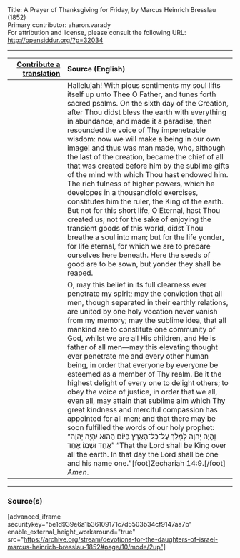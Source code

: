 <html>
<head></head>
<body>
Title: A Prayer of Thanksgiving for Friday, by Marcus Heinrich Bresslau (1852)<br />
Primary contributor: aharon.varady<br />
For attribution and license, please consult the following URL: <a href="http://opensiddur.org/?p=32034">http://opensiddur.org/?p=32034</a>
<p />
<hr />

<table style="margin-left: auto;margin-right: auto;" class="draggable">
<thead><tr><th id="x" style="text-align: right;"><a href="/contributing/upload/">Contribute a translation</a></th><th style="text-align: left;">Source (English)</th></tr></thead>
<tbody>
<tr><td style="vertical-align:top;" width="25%">
<div class="liturgy"><span lang="he">

</span></div></td>
 
<td style="vertical-align:top;">
<div class="english">
Hallelujah! With pious sentiments my soul lifts itself up unto Thee O Father, and tunes forth sacred psalms. On the sixth day of the Creation, after Thou didst bless the earth with everything in abundance, and made it a paradise, then resounded the voice of Thy impenetrable wisdom: now we will make a being in our own image! and thus was man made, who, although the last of the creation, became the chief of all that was created before him by the sublime gifts of the mind with which Thou hast endowed him. The rich fulness of higher powers, which he developes in a thousandfold exercises, constitutes him the ruler, the King of the earth. But not for this short life, O Eternal, hast Thou created us; not for the sake of enjoying the transient goods of this world, didst Thou breathe a soul into man; but for the life yonder, for life eternal, for which we are to prepare ourselves here beneath. Here the seeds of good are to be sown, but yonder they shall be reaped. 
</div></td></tr>


<tr><td style="vertical-align:top;">
<div class="liturgy"><span lang="he">

</span></div></td>
 
<td style="vertical-align:top;">
<div class="english">
O, may this belief in its full clearness ever penetrate my spirit; may the conviction that all men, though separated in their earthly relations, are united by one holy vocation never vanish from my memory; may the sublime idea, that all mankind are to constitute one community of God, whilst we are all His children, and He is father of all men—may this elevating thought ever penetrate me and every other human being, in order that everyone by everyone be esteemed as a member of Thy realm. Be it the highest delight of every one to delight others; to obey the voice of justice, in order that we all, even all, may attain that sublime aim which Thy great kindness and merciful compassion has appointed for all men; and that there may be soon fulfilled the words of our holy prophet: “<span class="hebrew">וְהָיָה יְהוָה לְמֶלֶךְ עַל־כָּל־הָאָרֶץ בַּיּוֹם הַהוּא יִהְיֶה יְהוָה אֶחָד וּשְׁמוֹ אֶחָד</span>” “That the Lord shall be King over all the earth. In that day the Lord shall be one and his name one.”[foot]Zechariah 14:9.[/foot] <em>Amen</em>.
</div></td></tr>
</tbody></table>

<hr />

<h3>Source(s)</h3>

[advanced_iframe securitykey="be1d939e6a1b36109171c7d5503b34cf9147aa7b" enable_external_height_workaround="true" src="https://archive.org/stream/devotions-for-the-daughters-of-israel-marcus-heinrich-bresslau-1852#page/10/mode/2up"]

&nbsp;
</body>
</html>